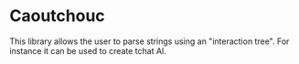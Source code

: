 # Caoutchouc
This library allows the user to parse strings using an "interaction tree". For instance it can be used to create tchat AI. 
